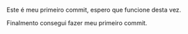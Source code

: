 Este é meu primeiro commit, espero que funcione desta vez.

Finalmento consegui fazer meu primeiro commit.